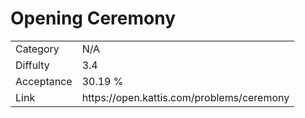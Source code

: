 # Opening Ceremony

<table>
    <tr>
        <td>Category</td>
        <td>N/A</td>
    </tr>
    <tr>
        <td>Diffulty</td>
        <td>3.4</td>
    </tr>
    <tr>
        <td>Acceptance</td>
        <td>30.19 %</td>
    </tr>
    <tr>
        <td>Link</td>
        <td>https://open.kattis.com/problems/ceremony</td>
    </tr>
</table>